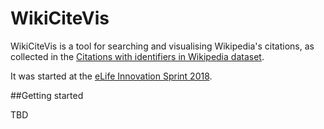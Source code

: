 # WikiCiteVis

WikiCiteVis is a tool for searching and visualising Wikipedia's citations, as collected in the [Citations with identifiers in Wikipedia dataset](https://figshare.com/articles/Wikipedia_Scholarly_Article_Citations/1299540).

It was started at the [eLife Innovation Sprint 2018](https://elifesciences.org/events/c40798c3/elife-innovation-sprint-2018).

##Getting started

TBD